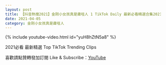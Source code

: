 ```yaml
---
layout: post
title: 【抖音熱搜2021】金刚小女孩真是聋哑人 1 TikTok Daily 最新必看精選合集2021 04 05
date: 2021-04-05
category: 金刚小女孩真是聋哑人
---
```


{% include youtube-video.html id="yuH8hZtN5a8" %}

2021必看 最新精選 Top TikTok Trending Clips

喜歡請點贊轉發加訂閱 Like & Subscribe：[YouTube](https://www.youtube.com/channel/UCAoR7VcanIPd04uEq_GIylA/videos)

